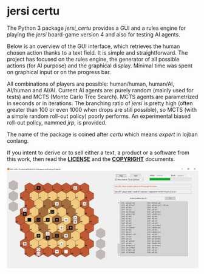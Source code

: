 # jersi certu

The Python 3 package *jersi_certu* provides a GUI and a rules engine for playing the *jersi* board-game version 4 and also for testing AI agents. 

Below is an overview of the GUI interface, which retrieves the human chosen action thanks to a text field. It is simple and straightforward. The project has focused on the rules engine, the generator of all possible actions (for AI purpose) and the graphical display. Minimal time was spent on graphical input or on the progress bar.

All combinations of players are possible: human/human, human/AI, AI/human and AI/AI. Current AI agents are: purely random (mainly used for tests) and MCTS (Monte Carlo Tree Search). MCTS agents are parametrized in seconds or in iterations. The branching ratio of *jersi* is pretty high (often greater than 100 or even 1000 when drops are still possible), so MCTS (with a simple random roll-out policy) poorly performs. An experimental biased roll-out policy, nammed *jrp*, is provided.

The name of the package is coined after *certu* which means *expert* in lojban conlang.

If you intent to derive or to sell either a text, a product or a software from this work, then read the [**LICENSE**](./docs/LICENSE.txt) and the  [**COPYRIGHT**](./docs/COPYRIGHT.md)  documents.

![](./docs/jersi-scene.png)
